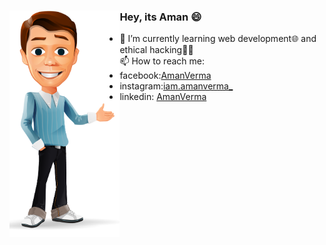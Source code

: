### Hey, its Aman 😄 <img src="https://github.com/AmanVerma18/AmanVerma18/blob/master/animation-png-animation-png-hd-png-image-1008.PNG" align="left" width=35%>

<!--
**AmanVerma18/AmanVerma18** is a ✨ _special_ ✨ repository because its `README.md` (this file) appears on your GitHub profile.

Here are some ideas to get you started:

- 🔭 I’m currently working on ...
- 🌱 I’m currently learning ...
- 👯 I’m looking to collaborate on ...
- 🤔 I’m looking for help with ...
- 💬 Ask me about ...
- 📫 How to reach me: ...
- 😄 Pronouns: ...
- ⚡ Fun fact: ...
-->

- 🌱 I’m currently learning web development🌐 and ethical hacking👨‍💻<br>
📫 How to reach me:
- facebook:<a href="https://www.facebook.com/profile.php?id=100007365434034">AmanVerma</a>
- instagram:<a href="https://www.instagram.com/iam.amanverma_">iam.amanverma_</a>
- linkedin: <a href="https://www.linkedin.com/in/aman-verma-2364831b0">AmanVerma</a>

